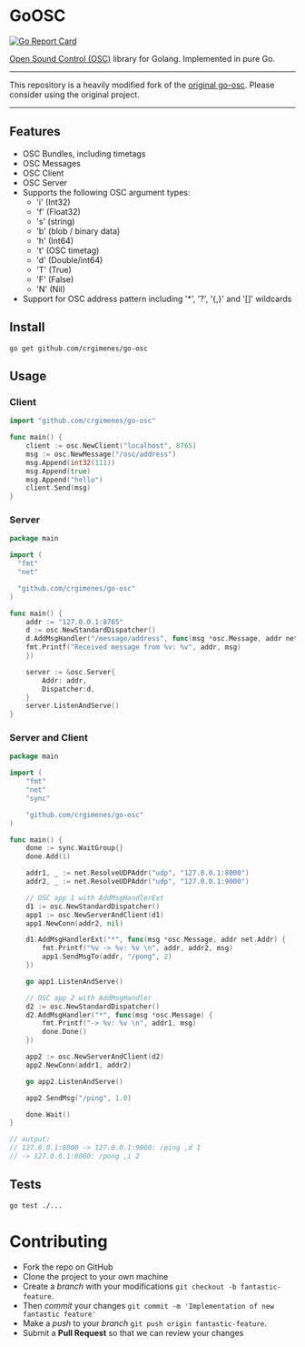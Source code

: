 # GoOSC

[![Go Report Card](https://goreportcard.com/badge/github.com/crgimenes/go-osc)](https://goreportcard.com/report/github.com/crgimenes/go-osc)

[Open Sound Control (OSC)](https://opensoundcontrol.stanford.edu) library for Golang. Implemented in pure Go.

---

This repository is a heavily modified fork of the [original go-osc](https://github.com/hypebeast/go-osc). Please consider using the original project.

---


## Features

- OSC Bundles, including timetags
- OSC Messages
- OSC Client
- OSC Server
- Supports the following OSC argument types:
  - 'i' (Int32)
  - 'f' (Float32)
  - 's' (string)
  - 'b' (blob / binary data)
  - 'h' (Int64)
  - 't' (OSC timetag)
  - 'd' (Double/int64)
  - 'T' (True)
  - 'F' (False)
  - 'N' (Nil)
- Support for OSC address pattern including '\*', '?', '{,}' and '[]' wildcards

## Install

```shell
go get github.com/crgimenes/go-osc
```

## Usage

### Client

```go
import "github.com/crgimenes/go-osc"

func main() {
    client := osc.NewClient("localhost", 8765)
    msg := osc.NewMessage("/osc/address")
    msg.Append(int32(111))
    msg.Append(true)
    msg.Append("hello")
    client.Send(msg)
}
```

### Server

```go
package main

import (
  "fmt"
  "net"

  "github.com/crgimenes/go-osc"
)

func main() {
    addr := "127.0.0.1:8765"
    d := osc.NewStandardDispatcher()
    d.AddMsgHandler("/message/address", func(msg *osc.Message, addr net.Addr) {
    fmt.Printf("Received message from %v: %v", addr, msg)
    })

    server := &osc.Server{
        Addr: addr,
        Dispatcher:d,
    }
    server.ListenAndServe()
}
```
### Server and Client
```go
package main

import (
	"fmt"
	"net"
	"sync"

	"github.com/crgimenes/go-osc"
)

func main() {
	done := sync.WaitGroup{}
	done.Add(1)

	addr1, _ := net.ResolveUDPAddr("udp", "127.0.0.1:8000")
	addr2, _ := net.ResolveUDPAddr("udp", "127.0.0.1:9000")

	// OSC app 1 with AddMsgHandlerExt
	d1 := osc.NewStandardDispatcher()
	app1 := osc.NewServerAndClient(d1)
	app1.NewConn(addr2, nil)

	d1.AddMsgHandlerExt("*", func(msg *osc.Message, addr net.Addr) {
		fmt.Printf("%v -> %v: %v \n", addr, addr2, msg)
		app1.SendMsgTo(addr, "/pong", 2)
	})

	go app1.ListenAndServe()

	// OSC app 2 with AddMsgHandler
	d2 := osc.NewStandardDispatcher()
	d2.AddMsgHandler("*", func(msg *osc.Message) {
		fmt.Printf("-> %v: %v \n", addr1, msg)
		done.Done()
	})

	app2 := osc.NewServerAndClient(d2)
	app2.NewConn(addr1, addr2)

	go app2.ListenAndServe()

	app2.SendMsg("/ping", 1.0)

	done.Wait()
}

// output:
// 127.0.0.1:8000 -> 127.0.0.1:9000: /ping ,d 1
// -> 127.0.0.1:8000: /pong ,i 2
```

## Tests

```shell
go test ./...
```

# Contributing

- Fork the repo on GitHub
- Clone the project to your own machine
- Create a *branch* with your modifications `git checkout -b fantastic-feature`.
- Then _commit_ your changes `git commit -m 'Implementation of new fantastic feature'`
- Make a _push_ to your _branch_ `git push origin fantastic-feature`.
- Submit a **Pull Request** so that we can review your changes
